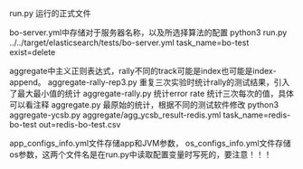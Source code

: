 run.py 运行的正式文件

bo-server.yml中存储对于服务器名称，以及所选择算法的配置
python3 run.py ../../target/elasticsearch/tests/bo-server.yml task_name=bo-test exist=delete

aggregate中主义正则表达式，rally不同的track可能是index也可能是index-append。
aggregate-rally-rep3.py 重复三次实验时统计rally的测试结果，引入了最大最小值的统计
aggregate-rally.py 统计error rate 统计三次每次的值，具体可以看注释
aggregate.py 最原始的统计，根据不同的测试软件修改
python3 aggregate-ycsb.py aggregate/agg_ycsb_result-redis.yml task_name=redis-bo-test out=redis-bo-test.csv




app_configs_info.yml文件存储app和JVM参数，
os_configs_info.yml文件存储os参数，这两个文件名是在run.py中读取配置变量时写死的，要注意！！！
